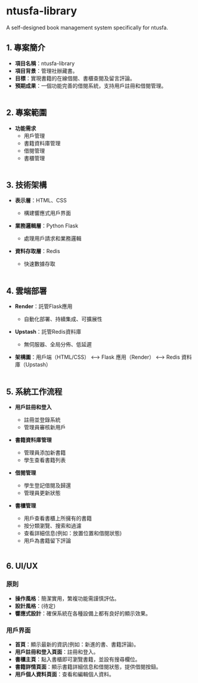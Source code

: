 # ntusfa-library
A self-designed book management system specifically for ntusfa.

## 1. 專案簡介
- **項目名稱**：ntusfa-library
- **項目背景**：管理社辦藏書。
- **目標**：實現書籍的在線借閱、書櫃查閱及留言評論。
- **預期成果**：一個功能完善的借閱系統，支持用戶註冊和借閱管理。
<br/><br/>

## 2. 專案範圍
- **功能需求**
  - 用戶管理
  - 書籍資料庫管理
  - 借閱管理
  - 書櫃管理
<br/><br/>

## 3. 技術架構
- **表示層**：HTML、CSS
  - 構建響應式用戶界面

- **業務邏輯層**：Python Flask
  - 處理用戶請求和業務邏輯

- **資料存取層**：Redis
  - 快速數據存取
<br/><br/>

## 4. 雲端部署
- **Render**：託管Flask應用
  - 自動化部署、持續集成、可擴展性

- **Upstash**：託管Redis資料庫
  - 無伺服器、全局分佈、低延遲
 
- **架構圖**：用戶端（HTML/CSS） <--> Flask 應用（Render） <--> Redis 資料庫（Upstash）
<br/><br/>

## 5. 系統工作流程
- **用戶註冊和登入**
  - 註冊並登錄系統
  - 管理員審核新用戶

- **書籍資料庫管理**
  - 管理員添加新書籍
  - 學生查看書籍列表

- **借閱管理**
  - 學生登記借閱及歸還
  - 管理員更新狀態

- **書櫃管理**
  - 用戶查看書櫃上所擁有的書籍 
  - 按分類瀏覽、搜索和過濾 
  - 查看詳細信息(例如：放置位置和借閱狀態)
  - 用戶為書籍留下評論 
<br/><br/>

## 6. UI/UX
### 原則
- **操作風格**：簡潔實用，繁複功能需謹慎評估。
- **設計風格**：(待定)
- **響應式設計**：確保系統在各種設備上都有良好的顯示效果。

### 用戶界面
- **首頁**：顯示最新的資訊(例如：新進的書、書籍評論)。
- **用戶註冊和登入頁面**：註冊和登入。
- **書櫃主頁**：點入書櫃即可瀏覽書籍，並設有搜尋欄位。
- **書籍詳情頁面**：顯示書籍詳細信息和借閱狀態，提供借閱按鈕。
- **用戶個人資料頁面**：查看和編輯個人資料。
